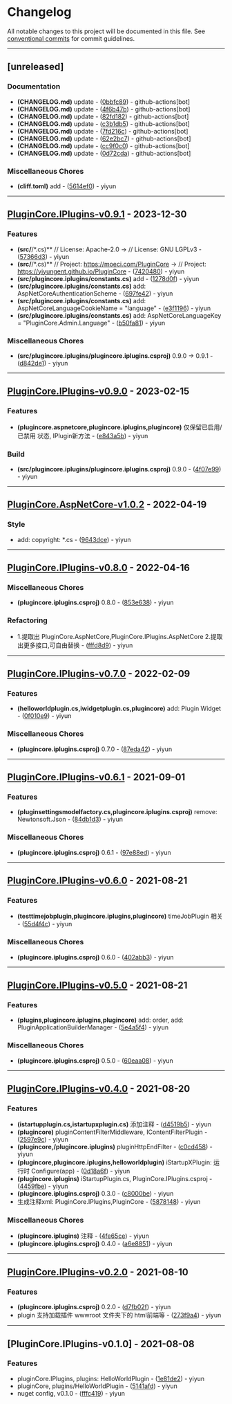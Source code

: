 # Changelog

All notable changes to this project will be documented in this file. See [conventional commits](https://www.conventionalcommits.org/) for commit guidelines.

---
## [unreleased]

### Documentation

- **(CHANGELOG.md)** update - ([0bbfc89](https://github.com/yiyungent/PluginCore/commit/0bbfc8955b7f6338db2125c78ec250e9eeeadcce)) - github-actions[bot]
- **(CHANGELOG.md)** update - ([4f6b47b](https://github.com/yiyungent/PluginCore/commit/4f6b47b3f86bfce4a8f660166837a7322c568d78)) - github-actions[bot]
- **(CHANGELOG.md)** update - ([82fd182](https://github.com/yiyungent/PluginCore/commit/82fd182007362e8877c03ae2e1a496ed762825ae)) - github-actions[bot]
- **(CHANGELOG.md)** update - ([c3b1db5](https://github.com/yiyungent/PluginCore/commit/c3b1db5b918b6342d5a730ce2eac7552d39e3715)) - github-actions[bot]
- **(CHANGELOG.md)** update - ([7fd216c](https://github.com/yiyungent/PluginCore/commit/7fd216cde264fb9f0481db81117ece8fe374d5ab)) - github-actions[bot]
- **(CHANGELOG.md)** update - ([62e2bc7](https://github.com/yiyungent/PluginCore/commit/62e2bc766ce85f51459ae18c29c3bfef5c7ee64f)) - github-actions[bot]
- **(CHANGELOG.md)** update - ([cc9f0c0](https://github.com/yiyungent/PluginCore/commit/cc9f0c01cf176eae07c24ee1cfc9fa96778be614)) - github-actions[bot]
- **(CHANGELOG.md)** update - ([0d72cda](https://github.com/yiyungent/PluginCore/commit/0d72cdae09f22c50b2a64a4e14ae3bf16e2fdfc8)) - github-actions[bot]

### Miscellaneous Chores

- **(cliff.toml)** add - ([5614ef0](https://github.com/yiyungent/PluginCore/commit/5614ef024d644349095e19a0016bb23d989b0c90)) - yiyun

---
## [PluginCore.IPlugins-v0.9.1](https://github.com/yiyungent/PluginCore/compare/PluginCore.IPlugins-v0.9.0..PluginCore.IPlugins-v0.9.1) - 2023-12-30

### Features

- **(src/**/*.cs)** //  License: Apache-2.0 -> //  License: GNU LGPLv3 - ([57366d3](https://github.com/yiyungent/PluginCore/commit/57366d3e2afdb8e20e94851aa8a09f1ee61b6d7e)) - yiyun
- **(src/**/*.cs)** //  Project: https://moeci.com/PluginCore -> //  Project: https://yiyungent.github.io/PluginCore - ([7420480](https://github.com/yiyungent/PluginCore/commit/742048065978c1b8597fab3d52f011db4247fbda)) - yiyun
- **(src/plugincore.iplugins/constants.cs)** add - ([1278d0f](https://github.com/yiyungent/PluginCore/commit/1278d0f4acaa201869e0eb014156e14c6575cd00)) - yiyun
- **(src/plugincore.iplugins/constants.cs)** add: AspNetCoreAuthenticationScheme - ([697fe42](https://github.com/yiyungent/PluginCore/commit/697fe422408eec364075689c60aa9771113e1bd2)) - yiyun
- **(src/plugincore.iplugins/constants.cs)** add: AspNetCoreLanguageCookieName = "language" - ([e3f1196](https://github.com/yiyungent/PluginCore/commit/e3f119655739a510a6804101c4e5d7067719ff86)) - yiyun
- **(src/plugincore.iplugins/constants.cs)** add: AspNetCoreLanguageKey = "PluginCore.Admin.Language" - ([b50fa81](https://github.com/yiyungent/PluginCore/commit/b50fa81fb9efa87ae8048ab1925d3f79ec7c869c)) - yiyun

### Miscellaneous Chores

- **(src/plugincore.iplugins/plugincore.iplugins.csproj)** 0.9.0 -> 0.9.1 - ([d842de1](https://github.com/yiyungent/PluginCore/commit/d842de15552e19f7ba8f75e5ef89c68713ef31a5)) - yiyun

---
## [PluginCore.IPlugins-v0.9.0](https://github.com/yiyungent/PluginCore/compare/PluginCore.AspNetCore-v1.0.2..PluginCore.IPlugins-v0.9.0) - 2023-02-15

### Features

- **(plugincore.aspnetcore,plugincore.iplugins,plugincore)** 仅保留已启用/已禁用 状态, IPlugin新方法 - ([e843a5b](https://github.com/yiyungent/PluginCore/commit/e843a5ba9fad4e88290c09bb3282b730c44c5a06)) - yiyun

### Build

- **(src/plugincore.iplugins/plugincore.iplugins.csproj)** <Version>0.9.0</Version> - ([4f07e99](https://github.com/yiyungent/PluginCore/commit/4f07e99d176421853e276c2a83e84433592f5112)) - yiyun

---
## [PluginCore.AspNetCore-v1.0.2](https://github.com/yiyungent/PluginCore/compare/PluginCore.IPlugins-v0.8.0..PluginCore.AspNetCore-v1.0.2) - 2022-04-19

### Style

- add: copyright: *.cs - ([9643dce](https://github.com/yiyungent/PluginCore/commit/9643dce112861a440d63306cb555accbed3d5111)) - yiyun

---
## [PluginCore.IPlugins-v0.8.0](https://github.com/yiyungent/PluginCore/compare/PluginCore.IPlugins-v0.7.0..PluginCore.IPlugins-v0.8.0) - 2022-04-16

### Miscellaneous Chores

- **(plugincore.iplugins.csproj)** <Version>0.8.0</Version> - ([853e638](https://github.com/yiyungent/PluginCore/commit/853e63850940aeecc0492bb12da54c548321e408)) - yiyun

### Refactoring

- 1.提取出 PluginCore.AspNetCore,PluginCore.IPlugins.AspNetCore 2.提取出更多接口,可自由替换 - ([fffd8d9](https://github.com/yiyungent/PluginCore/commit/fffd8d91c23fd6e4a4d09cbf91975beb3cf7acf0)) - yiyun

---
## [PluginCore.IPlugins-v0.7.0](https://github.com/yiyungent/PluginCore/compare/PluginCore.IPlugins-v0.6.1..PluginCore.IPlugins-v0.7.0) - 2022-02-09

### Features

- **(helloworldplugin.cs,iwidgetplugin.cs,plugincore)** add: Plugin Widget - ([0f010e9](https://github.com/yiyungent/PluginCore/commit/0f010e9cb9b11c4ccda51c40656dc5fd82a16a01)) - yiyun

### Miscellaneous Chores

- **(plugincore.iplugins.csproj)** 0.7.0 - ([87eda42](https://github.com/yiyungent/PluginCore/commit/87eda427bae83181559de92abaa8241f6e94199a)) - yiyun

---
## [PluginCore.IPlugins-v0.6.1](https://github.com/yiyungent/PluginCore/compare/PluginCore.IPlugins-v0.6.0..PluginCore.IPlugins-v0.6.1) - 2021-09-01

### Features

- **(pluginsettingsmodelfactory.cs,plugincore.iplugins.csproj)** remove: Newtonsoft.Json - ([84db1d3](https://github.com/yiyungent/PluginCore/commit/84db1d3f2bf9bae71320883b4c92f7e0f565bf15)) - yiyun

### Miscellaneous Chores

- **(plugincore.iplugins.csproj)** 0.6.1 - ([97e88ed](https://github.com/yiyungent/PluginCore/commit/97e88edeacd7b2526f5899db67d66165eb3f4dc9)) - yiyun

---
## [PluginCore.IPlugins-v0.6.0](https://github.com/yiyungent/PluginCore/compare/PluginCore.IPlugins-v0.5.0..PluginCore.IPlugins-v0.6.0) - 2021-08-21

### Features

- **(testtimejobplugin,plugincore.iplugins,plugincore)** timeJobPlugin 相关 - ([55d4f4c](https://github.com/yiyungent/PluginCore/commit/55d4f4ca7ddd9738216b9434ad1c30ef75f06471)) - yiyun

### Miscellaneous Chores

- **(plugincore.iplugins.csproj)** 0.6.0 - ([402abb3](https://github.com/yiyungent/PluginCore/commit/402abb38d25c8677b671e8e4ac3aa3f08fb33f51)) - yiyun

---
## [PluginCore.IPlugins-v0.5.0](https://github.com/yiyungent/PluginCore/compare/PluginCore.IPlugins-v0.4.0..PluginCore.IPlugins-v0.5.0) - 2021-08-21

### Features

- **(plugins,plugincore.iplugins,plugincore)** add: order, add: PluginApplicationBuilderManager - ([5e4a5f4](https://github.com/yiyungent/PluginCore/commit/5e4a5f46a4eb3aaca5d978fc1e695d0849e11e5c)) - yiyun

### Miscellaneous Chores

- **(plugincore.iplugins.csproj)** 0.5.0 - ([60eaa08](https://github.com/yiyungent/PluginCore/commit/60eaa08c68e46668d9a6d83b2b7664c6843fadd3)) - yiyun

---
## [PluginCore.IPlugins-v0.4.0](https://github.com/yiyungent/PluginCore/compare/PluginCore.IPlugins-v0.2.0..PluginCore.IPlugins-v0.4.0) - 2021-08-20

### Features

- **(istartupplugin.cs,istartupxplugin.cs)** 添加注释 - ([d4519b5](https://github.com/yiyungent/PluginCore/commit/d4519b54e9df931c6e75d9ca59742edc5f3185ac)) - yiyun
- **(plugincore)** pluginContentFilterMiddleware, IContentFilterPlugin - ([2597e9c](https://github.com/yiyungent/PluginCore/commit/2597e9c054bde134f9f250071347990be59e8d37)) - yiyun
- **(plugincore,/plugincore.iplugins)** pluginHttpEndFilter - ([c0cd458](https://github.com/yiyungent/PluginCore/commit/c0cd4581df72cdb9f4f678a531e7f04980c9695d)) - yiyun
- **(plugincore,plugincore.iplugins,helloworldplugin)** iStartupXPlugin: 运行时 Configure(app) - ([0d18a6f](https://github.com/yiyungent/PluginCore/commit/0d18a6f9949faa1e92f1d20da35689e8e153bac1)) - yiyun
- **(plugincore.iplugins)** iStartupPlugin.cs, PluginCore.IPlugins.csproj - ([4459fbe](https://github.com/yiyungent/PluginCore/commit/4459fbe5e2cbe369519b7010a7b7d6d4600738cf)) - yiyun
- **(plugincore.iplugins.csproj)** 0.3.0 - ([c8000be](https://github.com/yiyungent/PluginCore/commit/c8000bec4800826afa5db37edfb095a945231591)) - yiyun
- 生成注释xml: PluginCore.IPlugins,PluginCore - ([5878148](https://github.com/yiyungent/PluginCore/commit/5878148244344f412e75fe9446824dd99ca2de47)) - yiyun

### Miscellaneous Chores

- **(plugincore.iplugins)** 注释 - ([4fe65ce](https://github.com/yiyungent/PluginCore/commit/4fe65ce4e731e1a67d35f2c202239f062fe45adc)) - yiyun
- **(plugincore.iplugins.csproj)** 0.4.0 - ([a6e8851](https://github.com/yiyungent/PluginCore/commit/a6e8851b75dabb8ca68d8e14124a1332e7c13ad7)) - yiyun

---
## [PluginCore.IPlugins-v0.2.0](https://github.com/yiyungent/PluginCore/compare/PluginCore.IPlugins-v0.1.0..PluginCore.IPlugins-v0.2.0) - 2021-08-10

### Features

- **(plugincore.iplugins.csproj)** 0.2.0 - ([d7fb02f](https://github.com/yiyungent/PluginCore/commit/d7fb02fe481e1b2d20a7f7b34f0fa50e95240059)) - yiyun
- plugin 支持加载插件 wwwroot 文件夹下的 html前端等 - ([273f9a4](https://github.com/yiyungent/PluginCore/commit/273f9a44c8727675f60d364fcf59a373958b3575)) - yiyun

---
## [PluginCore.IPlugins-v0.1.0] - 2021-08-08

### Features

- pluginCore.IPlugins, plugins: HelloWorldPlugin - ([1e81de2](https://github.com/yiyungent/PluginCore/commit/1e81de2107394f527a94ec5d4c2ae6853d2d5526)) - yiyun
- pluginCore, plugins/HelloWorldPlugin - ([5141afd](https://github.com/yiyungent/PluginCore/commit/5141afded8feba94af581d6132fccb87aafa516c)) - yiyun
- nuget config, v0.1.0 - ([fffc419](https://github.com/yiyungent/PluginCore/commit/fffc419480481b632340eb4e42a0b608c5fff144)) - yiyun

<!-- generated by git-cliff -->
